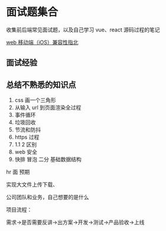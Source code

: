 # 面试题集合

收集前后端常见面试题，以及自己学习 vue、react 源码过程的笔记

[web 移动端（iOS）兼容性指北](https://juejin.cn/post/6854573215298256910#heading-6)

## 面试经验

## 总结不熟悉的知识点

1. css 画一个三角形
2. 从输入 url 到页面渲染全过程
3. 事件循环
4. 垃圾回收
5. 节流和防抖
6. https 过程
7. 1.1 2 区别
8. web 安全
9. 快排 冒泡 二分 基础数据结构

hr 面
预期

实现大文件上传下载、

公司团队和业务，自己想要的是什么

项目流程：

需求->是否需要反讲->出方案->开发->测试->产品验收->上线
<!-- https://juejin.cn/post/6844903848981577735#heading-0
 -->